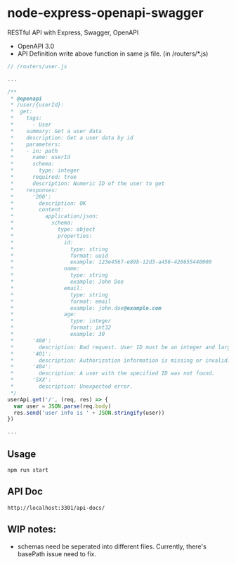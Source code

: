 # node-express-openapi-swagger
RESTful API with Express, Swagger, OpenAPI

- OpenAPI 3.0
- API Definition write above function in same js file. (in /routers/*.js)

``` js
// /routers/user.js

...

/**
 * @openapi
 * /user/{userId}:
 *  get:
 *    tags:
 *      - User
 *    summary: Get a user data
 *    description: Get a user data by id
 *    parameters: 
 *    - in: path
 *      name: userId
 *      schema:
 *        type: integer
 *      required: true
 *      description: Numeric ID of the user to get
 *    responses:
 *      '200': 
 *        description: OK
 *        content:
 *          application/json:
 *            schema:
 *              type: object
 *              properties:
 *                id:
 *                  type: string
 *                  format: uuid
 *                  example: 123e4567-e89b-12d3-a456-426655440000
 *                name:
 *                  type: string
 *                  example: John Doe
 *                email:
 *                  type: string
 *                  format: email
 *                  example: john.doe@example.com
 *                age:
 *                  type: integer
 *                  format: int32
 *                  example: 30
 *      '400':
 *        description: Bad request. User ID must be an integer and larger than 0.
 *      '401':
 *        description: Authorization information is missing or invalid.
 *      '404':
 *        description: A user with the specified ID was not found.
 *      '5XX':
 *        description: Unexpected error.
 */
userApi.get('/', (req, res) => {
  var user = JSON.parse(req.body)
  res.send('user info is ' + JSON.stringify(user))
})

...
```

## Usage
```
npm run start
```
## API Doc
```
http://localhost:3301/api-docs/
```

## WIP notes:
- schemas need be seperated into different files. Currently, there's basePath issue need to fix.